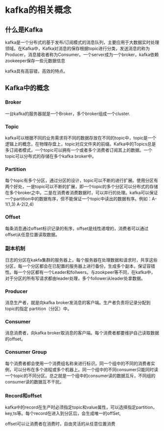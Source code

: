# kafka的相关概念

## 什么是Kafka

kafka是一个分布式的基于发布/订阅模式的消息队列，主要应用于大数据实时处理领域。在Kafka中，Kafka对消息的保存根据topic进行分类，发送消息的称为Producer，消息接收者称为Consumer。一个server成为一个broker，kafka依赖zookeeper保存一些元数据信息

kafka具有高容错，高效的特点。

## Kafka中的概念

### Broker

一台kafka的服务器就是一个Broker，多个broker组成一个cluster.

### Topic

kafka可以根据不同的业务需求将不同的数据存放在不同的topic中，topic是一个逻辑上的概念，在物理存盘上，topic对应文件夹的前缀。Kafka中的Topics总是多订阅者模式，一个topic可以拥有一个或者多个消费者订阅其上的数据。一个topic可以分布式的存储在多个kafka broker中。

### Partition

每个topic有多个分区，通过分区的设计，topic可以不断的进行扩展。使用分区有两个好处，一是topic可以不断的扩展，即一个topic的多个分区可以分布式的存储在多个broker之中。二是在消费者消费数据时，可以并行的处理。kafka可以保证一个partition中的数据有序，但不能保证一个topic中读出的数据有序。例如：A-1(1,3) A-2(2,4)

### Offset

每条消息通过offset标识记录的有序，offset是线性递增的，消费者可以通过offset从任意位置读取数据。

### 副本机制

日志的分区在kakfa集群的服务器上，每个服务器在处理数据和请求时，共享这些分区，每一个分区都会在已配置的服务器上进行备份，生成多个副本，保证容错性。每一个分区都有一个Leader和follwers。与zookpeer等不同，在kafka中，对于分区的所有写请求都由leader处理，多个follower从leader处拿数据。

### Producer

消息生产者，就是向kafka broker发消息的客户端。生产者负责将记录分配到topic的指定 partition（分区）中。

### Consumer

消息消费者，向kafka broker取消息的客户端。每个消费者都要维护自己读取数据的offset。

### Consumer Group

每个消费者都会使用一个消费组名称来进行标识。同一个组中的不同的消费者实例，可以分布在多个进程或多个机器上。同一个组中的不同consumer只能同时读一个topic的不同分区。总之就是一个组中的consumer读的数据互斥，不同组的consumer读的数据互不干扰。

### Record和offset

kafka中的record在生产时必须指定topic和value属性，可以选择指定partition，key,ts等。每个record在进入到分区后，会生成唯一的offSet,

offset可以让消费者在消费时，自由灵活的从任意位置消费

